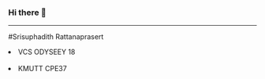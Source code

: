 ### Hi there 👋
---
#Srisuphadith Rattanaprasert <br>
<li>VCS ODYSEEY 18 </li><br>
<li>KMUTT CPE37</li> <br>
<!--
**Srisuphadith/Srisuphadith** is a ✨ _special_ ✨ repository because its `README.md` (this file) appears on your GitHub profile.

Here are some ideas to get you started:

- 🔭 I’m currently working on ...
- 🌱 I’m currently learning ...
- 👯 I’m looking to collaborate on ...
- 🤔 I’m looking for help with ...
- 💬 Ask me about ...
- 📫 How to reach me: ...
- 😄 Pronouns: ...
- ⚡ Fun fact: ...
-->

